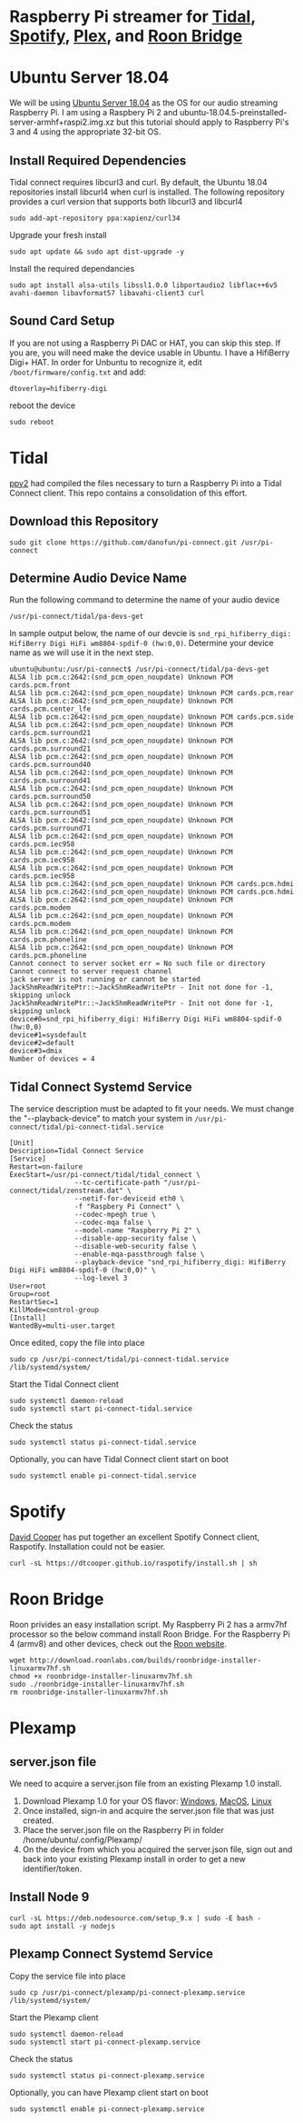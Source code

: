# Raspberry Pi streamer for [Tidal](https://github.com/ppy2/ifi-tidal-release), [Spotify](https://github.com/dtcooper/raspotify), [Plex](https://forums.plex.tv/t/plexamp-for-raspberry-pi-release-notes/368282), and [Roon Bridge](https://help.roonlabs.com/portal/en/kb/articles/linux-install#Downloads)



# Ubuntu Server 18.04

We will be using [Ubuntu Server 18.04](http://cdimage.ubuntu.com/ubuntu/releases/bionic/release/) as the OS for our audio streaming Raspberry Pi. I am using a Raspbery Pi 2 and ubuntu-18.04.5-preinstalled-server-armhf+raspi2.img.xz but this tutorial should apply to Raspberry Pi's 3 and 4 using the appropriate 32-bit OS.


## Install Required Dependencies

Tidal connect requires libcurl3 and curl. By default, the Ubuntu 18.04 repositories install libcurl4 when curl is installed. The following repository provides a curl version that supports both libcurl3 and libcurl4
```
sudo add-apt-repository ppa:xapienz/curl34
```

Upgrade your fresh install
```
sudo apt update && sudo apt dist-upgrade -y
```

Install the required dependancies
```
sudo apt install alsa-utils libssl1.0.0 libportaudio2 libflac++6v5 avahi-daemon libavformat57 libavahi-client3 curl
```


## Sound Card Setup

If you are not using a Raspberry Pi DAC or HAT, you can skip this step. If you are, you will need make the device usable in Ubuntu.
I have a HifiBerry Digi+ HAT. In order for Unbuntu to recognize it, edit `/boot/firmware/config.txt` and add:
```
dtoverlay=hifiberry-digi
```

reboot the device
```
sudo reboot
```



# Tidal

[ppy2](https://github.com/ppy2) had compiled the files necessary to turn a Raspberry Pi into a Tidal Connect client. This repo contains a consolidation of this effort.

## Download this Repository

```
sudo git clone https://github.com/danofun/pi-connect.git /usr/pi-connect
```


## Determine Audio Device Name

Run the following command to determine the name of your audio device
```
/usr/pi-connect/tidal/pa-devs-get
```

In sample output below, the name of our devcie is `snd_rpi_hifiberry_digi: HifiBerry Digi HiFi wm8804-spdif-0 (hw:0,0)`. Determine your device name as we will use it in the next step.

```
ubuntu@ubuntu:/usr/pi-connect$ /usr/pi-connect/tidal/pa-devs-get
ALSA lib pcm.c:2642:(snd_pcm_open_noupdate) Unknown PCM cards.pcm.front
ALSA lib pcm.c:2642:(snd_pcm_open_noupdate) Unknown PCM cards.pcm.rear
ALSA lib pcm.c:2642:(snd_pcm_open_noupdate) Unknown PCM cards.pcm.center_lfe
ALSA lib pcm.c:2642:(snd_pcm_open_noupdate) Unknown PCM cards.pcm.side
ALSA lib pcm.c:2642:(snd_pcm_open_noupdate) Unknown PCM cards.pcm.surround21
ALSA lib pcm.c:2642:(snd_pcm_open_noupdate) Unknown PCM cards.pcm.surround21
ALSA lib pcm.c:2642:(snd_pcm_open_noupdate) Unknown PCM cards.pcm.surround40
ALSA lib pcm.c:2642:(snd_pcm_open_noupdate) Unknown PCM cards.pcm.surround41
ALSA lib pcm.c:2642:(snd_pcm_open_noupdate) Unknown PCM cards.pcm.surround50
ALSA lib pcm.c:2642:(snd_pcm_open_noupdate) Unknown PCM cards.pcm.surround51
ALSA lib pcm.c:2642:(snd_pcm_open_noupdate) Unknown PCM cards.pcm.surround71
ALSA lib pcm.c:2642:(snd_pcm_open_noupdate) Unknown PCM cards.pcm.iec958
ALSA lib pcm.c:2642:(snd_pcm_open_noupdate) Unknown PCM cards.pcm.iec958
ALSA lib pcm.c:2642:(snd_pcm_open_noupdate) Unknown PCM cards.pcm.iec958
ALSA lib pcm.c:2642:(snd_pcm_open_noupdate) Unknown PCM cards.pcm.hdmi
ALSA lib pcm.c:2642:(snd_pcm_open_noupdate) Unknown PCM cards.pcm.hdmi
ALSA lib pcm.c:2642:(snd_pcm_open_noupdate) Unknown PCM cards.pcm.modem
ALSA lib pcm.c:2642:(snd_pcm_open_noupdate) Unknown PCM cards.pcm.modem
ALSA lib pcm.c:2642:(snd_pcm_open_noupdate) Unknown PCM cards.pcm.phoneline
ALSA lib pcm.c:2642:(snd_pcm_open_noupdate) Unknown PCM cards.pcm.phoneline
Cannot connect to server socket err = No such file or directory
Cannot connect to server request channel
jack server is not running or cannot be started
JackShmReadWritePtr::~JackShmReadWritePtr - Init not done for -1, skipping unlock
JackShmReadWritePtr::~JackShmReadWritePtr - Init not done for -1, skipping unlock
device#0=snd_rpi_hifiberry_digi: HifiBerry Digi HiFi wm8804-spdif-0 (hw:0,0)
device#1=sysdefault
device#2=default
device#3=dmix
Number of devices = 4
```


## Tidal Connect Systemd Service

The service description must be adapted to fit your needs. We must change the "--playback-device" to match your system in `/usr/pi-connect/tidal/pi-connect-tidal.service`

```
[Unit]
Description=Tidal Connect Service
[Service]
Restart=on-failure
ExecStart=/usr/pi-connect/tidal/tidal_connect \
                --tc-certificate-path "/usr/pi-connect/tidal/zenstream.dat" \
                --netif-for-deviceid eth0 \
                -f "Raspbery Pi Connect" \
                --codec-mpegh true \
                --codec-mqa false \
                --model-name "Raspberry Pi 2" \
                --disable-app-security false \
                --disable-web-security false \
                --enable-mqa-passthrough false \
                --playback-device "snd_rpi_hifiberry_digi: HifiBerry Digi HiFi wm8804-spdif-0 (hw:0,0)" \
                --log-level 3
User=root
Group=root
RestartSec=1
KillMode=control-group
[Install]
WantedBy=multi-user.target
```


Once edited, copy the file into place
```
sudo cp /usr/pi-connect/tidal/pi-connect-tidal.service /lib/systemd/system/
```

Start the Tidal Connect client 
```
sudo systemctl daemon-reload
sudo systemctl start pi-connect-tidal.service
```
    
Check the status
```
sudo systemctl status pi-connect-tidal.service
```

Optionally, you can have Tidal Connect client start on boot
```
sudo systemctl enable pi-connect-tidal.service
```



# Spotify

[David Cooper](https://github.com/dtcooper) has put together an excellent Spotify Connect client, Raspotify. Installation could not be easier.
```
curl -sL https://dtcooper.github.io/raspotify/install.sh | sh
```



# Roon Bridge

Roon privides an easy installation script. My Raspberry Pi 2 has a armv7hf processor so the below command install Roon Bridge. For the Raspberry Pi 4 (armv8) and other devices, check out the [Roon website](https://roonlabs.com).
```
wget http://download.roonlabs.com/builds/roonbridge-installer-linuxarmv7hf.sh
chmod +x roonbridge-installer-linuxarmv7hf.sh
sudo ./roonbridge-installer-linuxarmv7hf.sh
rm roonbridge-installer-linuxarmv7hf.sh
```



# Plexamp

## server.json file

We need to acquire a server.json file from an existing Plexamp 1.0 install. 
1. Download Plexamp 1.0 for your OS flavor: [Windows](http://web.archive.org/web/20180109153237/https://plexamp.plex.tv/plexamp.plex.tv/Plexamp%20Setup%201.0.0.exe), [MacOS](http://web.archive.org/web/20180109153237/https://plexamp.plex.tv/plexamp.plex.tv/Plexamp-1.0.0.dmg), [Linux](http://web.archive.org/web/20180829181913/https://plexamp.plex.tv/plexamp.plex.tv/plexamp-1.0.5-x86_64.AppImage)
1. Once installed, sign-in and acquire the server.json file that was just created.
1. Place the server.json file on the Raspberry Pi in folder /home/ubuntu/.config/Plexamp/
1. On the device from which you acquired the server.json file, sign out and back into your existing Plexamp install in order to get a new identifier/token.


## Install Node 9

```
curl -sL https://deb.nodesource.com/setup_9.x | sudo -E bash -
sudo apt install -y nodejs
```


## Plexamp Connect Systemd Service

Copy the service file into place
```
sudo cp /usr/pi-connect/plexamp/pi-connect-plexamp.service /lib/systemd/system/
```

Start the Plexamp client 
```
sudo systemctl daemon-reload
sudo systemctl start pi-connect-plexamp.service
```
    
Check the status
```
sudo systemctl status pi-connect-plexamp.service
```

Optionally, you can have Plexamp client start on boot
```
sudo systemctl enable pi-connect-plexamp.service
```